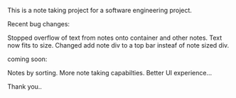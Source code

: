 This is a note taking project for a software engineering project. 

Recent bug changes:

Stopped overflow of text from notes onto container and other notes. Text now fits to size.
Changed add note div to a top bar insteaf of note sized div.

coming soon:

Notes by sorting.
More note taking capabilties.
Better UI experience...

Thank you..
